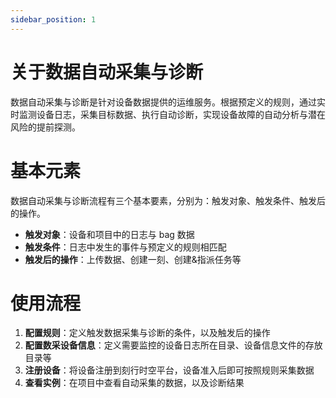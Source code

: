 ```yaml
---
sidebar_position: 1
---
```


# 关于数据自动采集与诊断

数据自动采集与诊断是针对设备数据提供的运维服务。根据预定义的规则，通过实时监测设备日志，采集目标数据、执行自动诊断，实现设备故障的自动分析与潜在风险的提前探测。

# 基本元素

数据自动采集与诊断流程有三个基本要素，分别为：触发对象、触发条件、触发后的操作。

- **触发对象**：设备和项目中的日志与 bag 数据
- **触发条件**：日志中发生的事件与预定义的规则相匹配
- **触发后的操作**：上传数据、创建一刻、创建&指派任务等

# 使用流程

1. **配置规则**：定义触发数据采集与诊断的条件，以及触发后的操作
2. **配置数采设备信息**：定义需要监控的设备日志所在目录、设备信息文件的存放目录等
3. **注册设备**：将设备注册到刻行时空平台，设备准入后即可按照规则采集数据
4. **查看实例**：在项目中查看自动采集的数据，以及诊断结果
